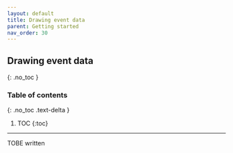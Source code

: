 ```yaml
---
layout: default
title: Drawing event data
parent: Getting started
nav_order: 30
---
```


## Drawing event data
{: .no_toc }

### Table of contents
{: .no_toc .text-delta }

1. TOC
{:toc}

---

TOBE written
